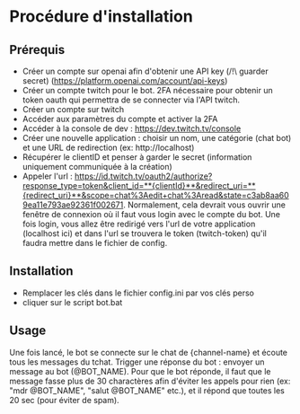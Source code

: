 # Procédure d'installation

## Prérequis

 - Créer un compte sur openai afin d'obtenir une API key (/!\ guarder secret) (https://platform.openai.com/account/api-keys)
 - Créer un compte twitch pour le bot. 2FA nécessaire pour obtenir un token oauth qui permettra de se connecter via l'API twitch.
  - Créer un compte sur twitch
  - Accéder aux paramètres du compte et activer la 2FA
  - Accéder à la console de dev : https://dev.twitch.tv/console
  - Créer une nouvelle application : choisir un nom, une catégorie (chat bot) et une URL de redirection (ex: http://localhost)
  - Récupérer le clientID et penser à garder le secret (information uniquement communiquée à la création)
  - Appeler l'url : https://id.twitch.tv/oauth2/authorize?response_type=token&client_id=**{clientId}**&redirect_uri=**{redirect_uri}**&scope=chat%3Aedit+chat%3Aread&state=c3ab8aa609ea11e793ae92361f002671. Normalement, cela devrait vous ouvrir une fenêtre de connexion où il faut vous login avec le compte du bot. Une fois login, vous allez être redirigé vers l'url de votre application (localhost ici) et dans l'url se trouvera le token (twitch-token) qu'il faudra mettre dans le fichier de config.
 
## Installation

 - Remplacer les clés dans le fichier config.ini par vos clés perso
 - cliquer sur le script bot.bat

## Usage

Une fois lancé, le bot se connecte sur le chat de {channel-name} et écoute tous les messages du tchat.
Trigger une réponse du bot : envoyer un message au bot (@BOT_NAME). 
Pour que le bot réponde, il faut que le message fasse plus de 30 charactères afin d'éviter les appels
pour rien (ex: "mdr @BOT_NAME", "salut @BOT_NAME" etc.), et il répond que toutes les 20 sec (pour éviter de spam).
